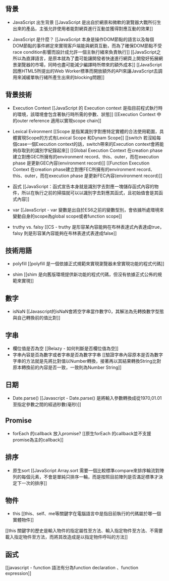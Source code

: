 ## 背景

- JavaScript 出生背景
[[JavaScript 是出自於網景和微軟的瀏覽器大戰所衍生出來的產品，主張允許使用者能對網頁進行互動並獲得對應互動的效果]]

- JavaScript 是什麼？
[[JavaScript 本身是操作DOM節點的語言以及每個DOM節點的事件綁定來實現客戶端能與網頁互動，而為了確保DOM節點不受race condition影響而設計成允許一個主執行緒來負責執行]]
[[JavaScript之所以為直譯語言，是原本就為了盡可能讓開發者快速進行網頁上開發好拓展網景瀏覽器的市場，同時也盡可能減少編譯時所帶來的額外成本]]
[[JavaScript 因應HTML5所提出的Web Worker標準而開放額外的API來讓JavaScript去調用來減緩單執行緒所產生出來的blocking問題]]

## 背景技術

- Execution Context
[[JavaScript 的 Execution context 是指目前程式執行時的環境，該環境會包含著執行時所需的參數、狀態]]
[[Execution Context 中的outer reference 適用以實現scope chain]]
- Lexical Evironment
[[Scope 是指某識別字對應特定實體的合法使用範圍，具體實現Scope的方式有Lexical Scope 和Dynam Scope]]
[[switch 若沒給每個case一個Execution context的話，switch帶來的Execution context會將能夠存取到的識別字紀錄起來]]
[[Global Execution Context 在creation phase建立對應GEC所擁有的environment record、this、outer，而在execution phase 是更新GEC內容(environment record)]]
[[Function Execution Context 在creation phase建立對應FEC所擁有的environment record、this、outer，而在execution phase 是更新FEC內容(environment record)]]

- 函式
[[JavaScript：函式宣告本身就是識別字去對應一塊儲存函式內容的物件，所以在執行之前的掃描就可以以識別字去對應其函式，且初始值會是其函式內容]]

- var
[[JavaScript - var 變數是出自於ES6之前的變數型別，會依據所處環境來變動自身的scope為global scope或者function scope]]

- truthy vs. falsy
[[CS - truthy 是形容某內容能夠在布林表達式內表達成true，falsy 則是形容某內容能夠在布林表達式表達成false]]

## 技術用語
- polyfill
[[polyfill 是一個依據正式規範來實現瀏覽器未曾實現功能的程式代碼]]

- shim
[[shim 是向舊版環境提供新功能的程式代碼，但沒有依據正式公佈的規範來實現]]



## 數字
- isNaN
[[Javascript的isNaN會將空字串當作數字0，其解法為先轉換數字型態與自己轉換前的值比對]]


## 字串
- 欄位值是否為空
[[Belazy - 如何判斷是否欄位值為空]]
- 字串內容是否為數字或者字串是否為數字字串
[[驗證字串內容原本是否為數字字串的方法就是先將比對值以Number轉換，接著再以其結果轉換String比對原本轉換前的內容是否一致，一致則為Number String]]


## 日期
- Date.parse()
[[Javascript - Date.parse() 是將輸入參數轉換成從1970,01.01 至指定參數之間的經過秒數(毫秒)]]


## Promise

- forEach 的callback 放入promise?
[[原生forEach 的callback並不支援promise為主的callback]] 


## 排序

- 原生sort
[[JavaScript Array.sort 需要一個比較標準compare來排序輪流對陣列的每個元素，不會是單純只排序一輪，而是按照目前陣列是否滿足標準才決定下一次的排序]]

## 物件

- this
[[this、self、me等關鍵字在電腦語言中是指目前執行的代碼屬於哪一個實體物件]]

[[this 關鍵字的歷史是輸入物件的指定屬性至方法、輸入指定物件至方法、不需要載入指定物件至方法，而將其改造成是以指定物件呼叫的方法]]



## 函式
[[javascript - function 語法有分為function declaration 、function expression]]